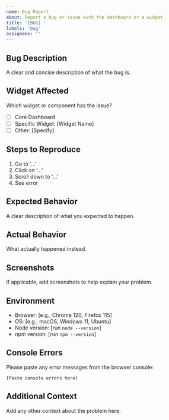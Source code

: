 ```yaml
---
name: Bug Report
about: Report a bug or issue with the dashboard or a widget
title: '[BUG] '
labels: 'bug'
assignees: ''
---
```


## Bug Description
A clear and concise description of what the bug is.

## Widget Affected
Which widget or component has the issue?
- [ ] Core Dashboard
- [ ] Specific Widget: [Widget Name]
- [ ] Other: [Specify]

## Steps to Reproduce
1. Go to '...'
2. Click on '...'
3. Scroll down to '...'
4. See error

## Expected Behavior
A clear description of what you expected to happen.

## Actual Behavior
What actually happened instead.

## Screenshots
If applicable, add screenshots to help explain your problem.

## Environment
- Browser: [e.g., Chrome 120, Firefox 115]
- OS: [e.g., macOS, Windows 11, Ubuntu]
- Node version: [run `node --version`]
- npm version: [run `npm --version`]

## Console Errors
Please paste any error messages from the browser console:
```
[Paste console errors here]
```

## Additional Context
Add any other context about the problem here.
